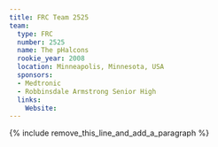 ```yaml
---
title: FRC Team 2525
team:
  type: FRC
  number: 2525
  name: The pHalcons
  rookie_year: 2008
  location: Minneapolis, Minnesota, USA
  sponsors:
  - Medtronic
  - Robbinsdale Armstrong Senior High
  links:
    Website:
---
```


{% include remove_this_line_and_add_a_paragraph %}